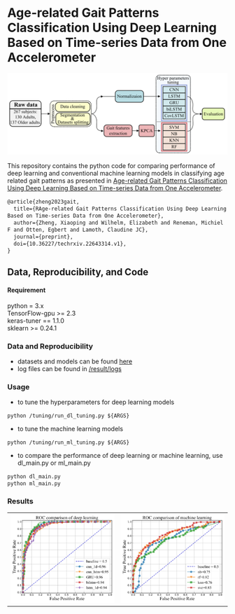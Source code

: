# Age-related Gait Patterns Classification Using Deep Learning Based on Time-series Data from One Accelerometer
![ ](https://github.com/xzheng93/Age-related_gait_classification/blob/main/result/model_plots/study%20pipeline.png)  

This repository contains the python code for comparing performance of deep learning and conventional machine learning models in classifying age related gait patterns as presented in [Age-related Gait Patterns Classification Using Deep Learning Based on Time-series Data from One Accelerometer](https://doi.org/10.36227/techrxiv.22643314.v1 ).

```
@article{zheng2023gait,
  title={RAge-related Gait Patterns Classification Using Deep Learning Based on Time-series Data from One Accelerometer},
  author={Zheng, Xiaoping and Wilhelm, Elizabeth and Reneman, Michiel F and Otten, Egbert and Lamoth, Claudine JC},
  journal={preprint},
  doi={10.36227/techrxiv.22643314.v1},
}
```
## Data, Reproducibility, and Code
#### Requirement
python = 3.x   
TensorFlow-gpu >= 2.3  
keras-tuner == 1.1.0  
sklearn >= 0.24.1
### Data and Reproducibility
- datasets and models can be found [here](https://1drv.ms/u/s!Ao2D6nuqQGQ0qSq0uxpsK2wDfQTg?e=WcwgO8)
- log files can be found in [/result/logs](https://github.com/xzheng93/Age-related_gait_classification/tree/main/result/logs)
### Usage
- to tune the hyperparameters for deep learning models 
```
python /tuning/run_dl_tuning.py ${ARGS}
```
- to tune the machine learning models  
```
python /tuning/run_ml_tuning.py ${ARGS}
```

- to compare the performance of deep learning or machine learning, use dl_main.py or ml_main.py
```
python dl_main.py 
python ml_main.py
```
### Results
<table>
  <tr>
    <td><img src="https://github.com/xzheng93/Age-related_gait_classification/blob/main/result/model_plots/ROC%20comparison%20of%20deep%20learning_1.jpg" alt="Figure 1 dl results"></td>
    <td><img src="https://github.com/xzheng93/Age-related_gait_classification/blob/main/result/model_plots/ROC%20comparison%20of%20machine%20learning.jpg" alt="Figure 2 ml results"></td>
  </tr>
</table>
